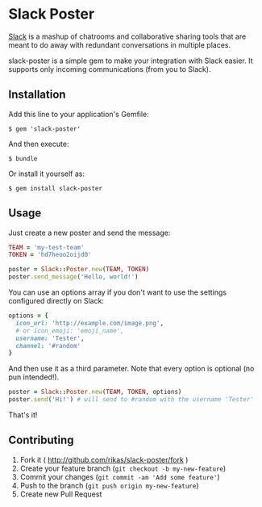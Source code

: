 # Slack Poster

[Slack](https://slack.com/) is a mashup of chatrooms and collaborative sharing tools that are meant to do away with redundant conversations in multiple places.

slack-poster is a simple gem to make your integration with Slack easier. It supports only incoming communications (from you to Slack).

## Installation

Add this line to your application's Gemfile:

```console
$ gem 'slack-poster'
```

And then execute:

```console
$ bundle
```

Or install it yourself as:

```console
$ gem install slack-poster
```

## Usage

Just create a new poster and send the message:

```ruby
TEAM = 'my-test-team'
TOKEN = 'hd7heoo2oijd0'

poster = Slack::Poster.new(TEAM, TOKEN)
poster.send_message('Hello, world!')
```

You can use an options array if you don't want to use the settings configured directly on Slack:

```ruby
options = {
  icon_url: 'http://example.com/image.png',
  # or icon_emoji: 'emoji_name',
  username: 'Tester',
  channel: '#random'
}
```

And then use it as a third parameter. Note that every option is optional (no pun intended!).

```ruby
poster = Slack::Poster.new(TEAM, TOKEN, options)
poster.send('Hi!') # will send to #random with the username 'Tester'
```

That's it!

## Contributing

1. Fork it ( http://github.com/rikas/slack-poster/fork )
2. Create your feature branch (`git checkout -b my-new-feature`)
3. Commit your changes (`git commit -am 'Add some feature'`)
4. Push to the branch (`git push origin my-new-feature`)
5. Create new Pull Request
